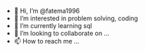 - 👋 Hi, I’m @fatema1996
- 👀 I’m interested in problem solving, coding
- 🌱 I’m currently learning sql
- 💞️ I’m looking to collaborate on ...
- 📫 How to reach me ...

<!---
fatema1996/fatema1996 is a ✨ special ✨ repository because its `README.md` (this file) appears on your GitHub profile.
You can click the Preview link to take a look at your changes.
--->
